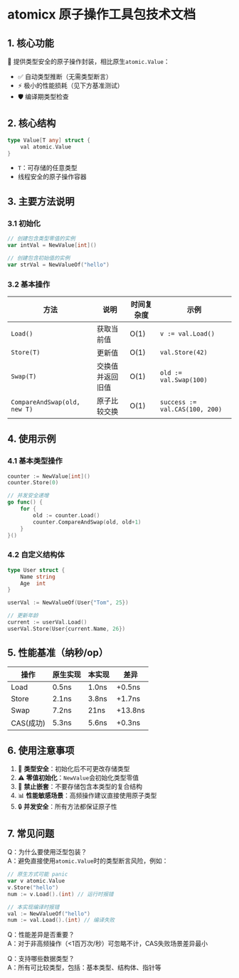 # atomicx 原子操作工具包技术文档

## 1. 核心功能
🚀 提供类型安全的原子操作封装，相比原生`atomic.Value`：
- ✅ 自动类型推断（无需类型断言）
- ⚡ 极小的性能损耗（见下方基准测试）
- 🛡️ 编译期类型检查

## 2. 核心结构
```go
type Value[T any] struct {
    val atomic.Value
}
```
- `T`：可存储的任意类型
- 线程安全的原子操作容器

## 3. 主要方法说明

### 3.1 初始化
```go
// 创建包含类型零值的实例
var intVal = NewValue[int]()

// 创建包含初始值的实例
var strVal = NewValueOf("hello")
```

### 3.2 基本操作
| 方法 | 说明 | 时间复杂度 | 示例 |
|------|------|----------|------|
| `Load()` | 获取当前值 | O(1) | `v := val.Load()` |
| `Store(T)` | 更新值 | O(1) | `val.Store(42)` |
| `Swap(T)` | 交换值并返回旧值 | O(1) | `old := val.Swap(100)` |
| `CompareAndSwap(old, new T)` | 原子比较交换 | O(1) | `success := val.CAS(100, 200)` |

## 4. 使用示例

### 4.1 基本类型操作
```go
counter := NewValue[int]()
counter.Store(0)

// 并发安全递增
go func() {
    for {
        old := counter.Load()
        counter.CompareAndSwap(old, old+1)
    }
}()
```

### 4.2 自定义结构体
```go
type User struct {
    Name string
    Age  int
}

userVal := NewValueOf(User{"Tom", 25})

// 更新年龄
current := userVal.Load()
userVal.Store(User{current.Name, 26})
```

## 5. 性能基准（纳秒/op）
| 操作 | 原生实现 | 本实现 | 差异 |
|------|---------|-------|-----|
| Load | 0.5ns   | 1.0ns | +0.5ns |
| Store | 2.1ns  | 3.8ns | +1.7ns |
| Swap | 7.2ns   | 21ns  | +13.8ns |
| CAS(成功) | 5.3ns | 5.6ns | +0.3ns |

## 6. 使用注意事项
1. 🔄 **类型安全**：初始化后不可更改存储类型
2. ⚠️ **零值初始化**：`NewValue`会初始化类型零值
3. 🚫 **禁止嵌套**：不要存储包含本类型的复合结构
4. 📊 **性能敏感场景**：高频操作建议直接使用原子类型
5. 🔒 **并发安全**：所有方法都保证原子性

## 7. 常见问题
Q：为什么要使用泛型包装？  
A：避免直接使用`atomic.Value`时的类型断言风险，例如：
```go
// 原生方式可能 panic
var v atomic.Value
v.Store("hello")
num := v.Load().(int) // 运行时报错

// 本实现编译时报错
val := NewValueOf("hello")
num := val.Load().(int) // 编译失败
```

Q：性能差异是否重要？  
A：对于非高频操作（<1百万次/秒）可忽略不计，CAS失败场景差异最小

Q：支持哪些数据类型？  
A：所有可比较类型，包括：基本类型、结构体、指针等
